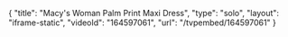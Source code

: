 {
    "title": "Macy's Woman Palm Print Maxi Dress",
    "type": "solo",
    "layout": "iframe-static",
    "videoId": "164597061",
    "url": "\/tvpembed\/164597061"
}
